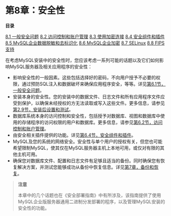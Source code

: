 # 第8章：安全性

**目录**

[8.1 一般安全问题](./08.01.一般安全问题/08.01.00.一般安全问题.md)
[8.2 访问控制和账户管理](./08.02.访问控制和账户管理/08.02.00.访问控制和账户管理.md)
[8.3 使用加密连接](./08.03.使用加密连接/08.03.00.使用加密连接.md)
[8.4 安全组件和插件](./08.04.安全组件和插件/08.04.00.安全组件和插件.md)
[8.5 MySQL企业数据脱敏和去标识化](./08.05.MySQL企业数据脱敏和去标识化/08.05.00.MySQL企业数据脱敏和去标识化.md)
[8.6 MySQL企业加密](./08.06.MySQL企业加密/08.06.00.MySQL企业加密.md)
[8.7 SELinux](./08.07.SELinux/08.07.00.SELinux.md)
[8.8 FIPS支持](08.08.FIPS支持.md)

在考虑MySQL安装中的安全性时，您应该考虑一系列可能的话题以及它们如何影响MySQL服务器及相关应用程序的安全性：
- 影响安全性的一般因素。这些包括选择好的密码，不向用户授予不必要的权限，通过预防SQL注入和数据破坏来确保应用程序安全，等等。详见[第6.1节，一般安全问题](08.01.一般安全问题/08.01.00.一般安全问题.md)。
- 安装本身的安全性。您的安装中的数据文件、日志文件和所有应用程序文件应受到保护，以确保未经授权的方无法读取或写入这些文件。更多信息，请参见[第2.9节，安装后设置和测试](../02.安装和升级MySQL/02.09.安装后设置和测试.md)。
- 数据库系统本身的访问控制和安全性，包括授予对数据库、视图和数据库中使用的存储程序的访问权限的用户和数据库。更多信息，请参见[第6.2节，访问控制和账户管理](08.02.访问控制和账户管理.md)。
- 由安全相关插件提供的功能。详见[第6.4节，安全组件和插件](08.04.安全组件和插件.md)。
- MySQL及您的系统的网络安全。安全性与单个用户的授权有关，但您也可能希望限制MySQL，使其仅在MySQL服务器主机上本地可用，或仅对有限的其他主机可用。
- 确保您对数据库文件、配置和日志文件有足够且适当的备份。同时确保您有恢复解决方案，并测试您能够成功从备份中恢复信息。详见[第7章，备份和恢复](../07.备份和恢复.md)。

> **注意**
>
> 本章中的几个话题也在《安全部署指南》中有所涉及，该指南提供了使用MySQL企业版服务器通用二进制分发部署的程序，以及管理MySQL安装的安全性的功能。
